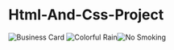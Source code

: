 # Html-And-Css-Project
![Business Card](https://media2.giphy.com/media/9AxW1vJUB9GZnh9Zdr/giphy.gif)
![Colorful Rain](https://media4.giphy.com/media/Z0DR1MDa6308kH8kYI/giphy.gif?cid=790b76118e4982f900592f318b3d8a3959e8d79d94182d52&rid=giphy.gif)![No Smoking](https://media1.giphy.com/media/KmJocYUxhE9ijseWGC/giphy.gif?cid=790b7611a718e9fc4776d2cea4ca04f550eaade3116b561f&rid=giphy.gif)
